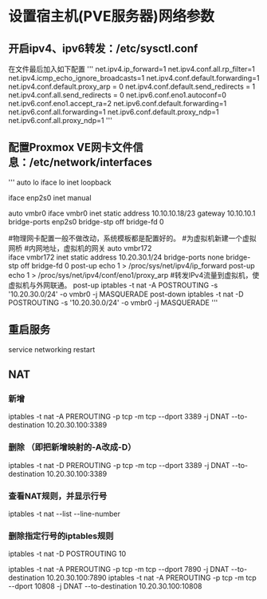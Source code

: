 # 设置宿主机(PVE服务器)网络参数

## 开启ipv4、ipv6转发：/etc/sysctl.conf
在文件最后加入如下配置
'''
net.ipv4.ip_forward=1
net.ipv4.conf.all.rp_filter=1
net.ipv4.icmp_echo_ignore_broadcasts=1
net.ipv4.conf.default.forwarding=1
net.ipv4.conf.default.proxy_arp = 0
net.ipv4.conf.default.send_redirects = 1
net.ipv4.conf.all.send_redirects = 0
net.ipv6.conf.eno1.autoconf=0
net.ipv6.conf.eno1.accept_ra=2
net.ipv6.conf.default.forwarding=1
net.ipv6.conf.all.forwarding=1
net.ipv6.conf.default.proxy_ndp=1
net.ipv6.conf.all.proxy_ndp=1
'''

## 配置Proxmox VE网卡文件信息：/etc/network/interfaces
'''
auto lo
iface lo inet loopback

iface enp2s0 inet manual

auto vmbr0
iface vmbr0 inet static
    address 10.10.10.18/23
    gateway 10.10.10.1
    bridge-ports enp2s0
    bridge-stp off
    bridge-fd 0

#物理网卡配置一般不做改动，系统模板都是配置好的。
#为虚拟机新建一个虚拟网桥
#内网地址，虚拟机的网关
auto vmbr172          
iface vmbr172 inet static
    address  10.20.30.1/24
    bridge-ports none
    bridge-stp off
    bridge-fd 0
    post-up echo 1 > /proc/sys/net/ipv4/ip_forward
    post-up echo 1 > /proc/sys/net/ipv4/conf/eno1/proxy_arp
    #转发IPv4流量到虚拟机，使虚拟机与外网联通。
    post-up iptables -t nat -A POSTROUTING -s '10.20.30.0/24' -o vmbr0 -j MASQUERADE
    post-down iptables -t nat -D POSTROUTING -s '10.20.30.0/24' -o vmbr0 -j MASQUERADE
'''

## 重启服务
service networking restart

## NAT
### 新增
iptables -t nat -A PREROUTING -p tcp -m tcp --dport 3389 -j DNAT --to-destination 10.20.30.100:3389
### 删除 （即把新增映射的-A改成-D）
iptables -t nat -D PREROUTING -p tcp -m tcp --dport 3389 -j DNAT --to-destination 10.20.30.100:3389
### 查看NAT规则，并显示行号
iptables -t nat --list --line-number
### 删除指定行号的iptables规则
iptables -t nat -D POSTROUTING 10





iptables -t nat -A PREROUTING -p tcp -m tcp --dport 7890 -j DNAT --to-destination 10.20.30.100:7890
iptables -t nat -A PREROUTING -p tcp -m tcp --dport 10808 -j DNAT --to-destination 10.20.30.100:10808

